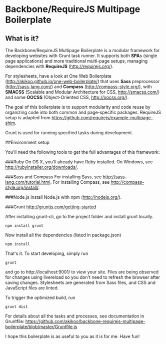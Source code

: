 # Backbone/RequireJS Multipage Boilerplate 

## What is it? 

The Backbone/RequireJS Multipage Boilerplate is a modular framework for developing 
websites with Grunt task runner. It supports both **SPA**s (single page applications) 
and more traditional multi-page setups, managing dependencies with **RequireJS** 
(http://requirejs.org/). 

For stylesheets, have a look at One Web Boilerplate (http://akikoo.github.io/one-web-boilerplate/) 
that uses **Sass** preprocessor (http://sass-lang.com/) and **Compass** 
(http://compass-style.org/), with **SMACSS** (Scalable and Modular Architecture 
for CSS, http://smacss.com/) and some **OOCSS** (Object-Oriented CSS, 
http://oocss.org/). 

The goal of this boilerplate is to support modularity and code reuse by organizing 
code into both common and page-specific packages. RequireJS setup is adapted from 
https://github.com/requirejs/example-multipage-shim.

Grunt is used for running specified tasks during development. 

##Environment setup 

You'll need the following tools to get the full advantages of this framework:

###Ruby
On OS X, you'll already have Ruby installed. On Windows, see http://rubyinstaller.org/downloads/. 

###Sass and Compass
For installing Sass, see http://sass-lang.com/tutorial.html. For installing Compass, 
see http://compass-style.org/install/. 

###Node.js
Install Node.js with npm (http://nodejs.org/).

###Grunt
http://gruntjs.com/getting-started

After installing grunt-cli, go to the project folder and install grunt locally. 

    npm install grunt

Now install all the dependencies (listed in package.json)

    npm install 

That's it. To start developing, simply run 

    grunt

and go to http://localhost:9001/ to view your site. Files are being observed for 
changes using livereload so you don't need to refresh the browser after saving 
changes. Stylesheets are generated from Sass files, and CSS and JavaScript files are 
linted. 

To trigger the optimized build, run 

    grunt dist

For details about all the tasks and processes, see documentation in Gruntfile: 
https://github.com/akikoo/backbone-requirejs-multipage-boilerplate/blob/master/Gruntfile.js

I hope this boilerplate is as useful to you as it is for me. Have fun! 